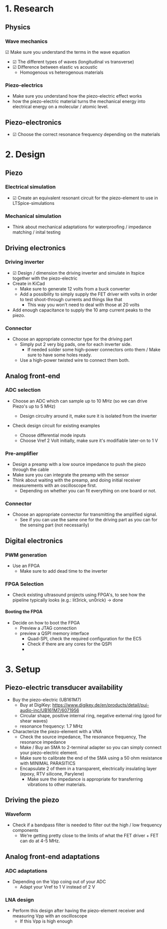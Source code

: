 # 1. Research
## Physics
### Wave mechanics
&#9745; Make sure you understand the terms in the wave equation
- &#9745;  The different types of waves (longitudinal vs transverse)
- &#9745;  Difference between elastic vs acoustic
	- Homogenous vs heterogenous materials

### Piezo-electrics
- Make sure you understand how the piezo-electric effect works
- how the piezo-electric material turns the mechanical energy into electrical energy on a molecular / atomic level.


## Piezo-electronics
- &#9745; Choose the correct resonance frequency depending on the materials

# 2. Design
## Piezo
### Electrical simulation
- &#9745;  Create an equivalent resonant circuit for the piezo-element to use in LTSpice-simulations

### Mechanical simulation
- Think about mechanical adaptations for waterproofing / impedance matching / inital testing

## Driving electronics
### Driving inverter
- &#9745; Design / dimension the driving inverter and simulate in ltspice together with the piezo-electric
- Create in KiCad
	- Make sure to generate 12 volts from a buck converter
	- Add a possibility to simply supply the FET driver with volts in order to test shoot-through currents and things like that
		- This way you won't need to deal with those at 20 volts
- Add enough capacitance to supply the 10 amp current peaks to the piezo.

### Connector
- Choose an appropriate connector type for the driving part
	- Simply put 2 very big pads, one for each inverter side.
		- If needed solder some high-power connectors onto them / Make sure to have some holes ready.
	- Use a high-power twisted wire to connect them both.

## Analog front-end
### ADC selection
- Choose an ADC which can sample up to 10 MHz (so we can drive Piezo's up to 5 MHz)
	- Design circuitry around it, make sure it is isolated from the inverter

- Check design circuit for existing examples
	- Choose differential mode inputs
	- Choose Vref 2 Volt initially, make sure it's modifiable later-on to 1 V

### Pre-amplifier
- Design a preamp with a low source impedance to push the piezo through the cable
- Make sure you can integrate the preamp with the sensor
- Think about waiting with the preamp, and doing initial receiver measurements with an oscilloscope first.
	- Depending on whether you can fit everything on one board or not.

### Connector
- Choose an appropriate connector for transmitting the amplified signal.
	- See if you can use the same one for the driving part as you can for the sensing part (not necessarily)

## Digital electronics

### PWM generation
- Use an FPGA
	- Make sure to add dead time to the inverter

### FPGA Selection
- Check existing ultrasound projects using FPGA's, to see how the pipeline typically looks (e.g.: lit3rick, un0rick) -> done

#### Booting the FPGA
- Decide on how to boot the FPGA
	- Preview a JTAG connection
	- preview a QSPI memory interface
		- Quad-SPI, check the required configuration for the EC5
		- Check if there are any cores for the QSPI
		- 


# 3. Setup

## Piezo-electric transducer availability
- Buy the piezo-electric (UB161M7)
	- Buy at DigiKey: https://www.digikey.de/en/products/detail/pui-audio-inc/UB161M7/6071956
	- Circular shape, positive internal ring, negative external ring (good for shear waves)
	- resonance frequency: 1.7 MHz
- Characterize the piezo-element with a VNA
	- Check the source impedance, The resonance frequency, The resonance impedance
	- Make / Buy an SMA to 2-terminal adapter so you can simply connect your piezo-electric element.
	- Make sure to calibrate the end of the SMA using a 50 ohm resistance with MINIMAL PARASITICS
	- Encapsulate 2 of them in a transparent, electrically insulating layer (epoxy, RTV silicone, Parylene)
		- Make sure the impedance is appropriate for transferring vibrations to other materials.


## Driving the piezo
### Waveform
- Check if a bandpass filter is needed to filter out the high / low frequency components
	- We're getting pretty close to the limits of what the FET driver + FET can do at 4-5 MHz.

## Analog front-end adaptations

### ADC adaptations
- Depending on the Vpp coing out of your ADC
	- Adapt your Vref to 1 V instead of 2 V

### LNA design
- Perform this design after having the piezo-element receiver and measuring Vpp with an oscilloscope
	- If this Vpp is high enough